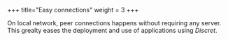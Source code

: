 +++
title="Easy connections"
weight = 3
+++

On local network, peer connections happens without requiring any server. This grealty eases the deployment and use of applications using *Discret*.
